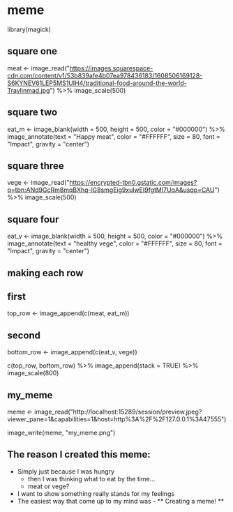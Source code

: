 # meme 
library(magick)

## square one
meat <- image_read("https://images.squarespace-cdn.com/content/v1/53b839afe4b07ea978436183/1608506169128-S6KYNEV61LEP5MS1UIH4/traditional-food-around-the-world-Travlinmad.jpg") %>% 
  image_scale(500)

## square two
eat_m <- image_blank(width = 500,
                     height = 500,
                     color = "#000000") %>%
  image_annotate(text = "Happy meat",
                 color = "#FFFFFF",
                 size = 80,
                 font = "Impact",
                 gravity = "center")

## square three
vege <- image_read("https://encrypted-tbn0.gstatic.com/images?q=tbn:ANd9GcRm8mqBXhq-lG8smgEig9xulwEI9fgtMI7UqA&usqp=CAU") %>% 
  image_scale(500)

## square four
eat_v <- image_blank(width = 500,
                     height = 500,
                     color = "#000000") %>%
  image_annotate(text = "healthy vege",
                 color = "#FFFFFF",
                 size = 80,
                 font = "Impact",
                 gravity = "center")

## making each row

## first
top_row <- image_append(c(meat, eat_m))

## second
bottom_row <- image_append(c(eat_v, vege))

c(top_row, bottom_row) %>%
  image_append(stack = TRUE) %>%
  image_scale(800)

## my_meme
meme <- image_read("http://localhost:15289/session/preview.jpeg?viewer_pane=1&capabilities=1&host=http%3A%2F%2F127.0.0.1%3A47555")

image_write(meme, "my_meme.png")

## The reason I created this meme:
* Simply just because I was hungry
  - then I was thinking what to eat by the time...
  - meat or vege?
* I want to show something really stands for my feelings
* The easiest way that come up to my mind was -
  ** Creating a meme! **
 
